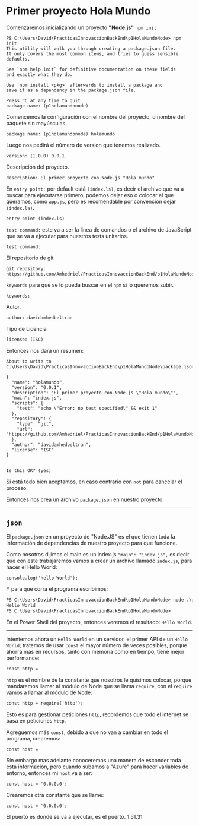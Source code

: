 # Primer proyecto Hola Mundo

Comenzaremos inicializando un proyecto **"Node.js"** `npm init`

~~~PS
PS C:\Users\David\PracticasInnovaccionBackEnd\p1HolaMundoNode> npm init 
This utility will walk you through creating a package.json file.
It only covers the most common items, and tries to guess sensible defaults.

See `npm help init` for definitive documentation on these fields
and exactly what they do.

Use `npm install <pkg>` afterwards to install a package and
save it as a dependency in the package.json file.

Press ^C at any time to quit.
package name: (p1holamundonode)
~~~

Comencemos la configuración con el nombre del proyecto, o nombre del paquete sin mayúsculas.

    package name: (p1holamundonode) holamundo

Luego nos pedirá el número de version que tenemos realizado.

    version: (1.0.0) 0.0.1

Descripción del proyecto.

    description: El primer proyecto con Node.js "Hola mundo"

En ``entry point:`` por default está `(index.ls)`, es decir el archivo que va a buscar para ejecutarse primero, podemos dejar eso o colocar el que queramos, como `app.js`, pero es recomendable por convención dejar `(index.ls)`.

    entry point (index.ls)

`test command:` este va a ser la linea de comandos o el archivo de JavaScript que se va a ejecutar para nuestros tests unitarios.

    test command:

El repositorio de git

    git repository: https://github.com/Amhedriel/PracticasInnovaccionBackEnd/p1HolaMundoNode.git

`keywords` para que se lo pueda buscar en el ``npm`` si lo queremos subir.

    keywords:

Autor.

    author: davidamhedbeltran

Tipo de Licencia

    license: (ISC)

Entonces nos dará un resumen:

~~~node
About to write to C:\Users\David\PracticasInnovaccionBackEnd\p1HolaMundoNode\package.json:

{
  "name": "holamundo",
  "version": "0.0.1",
  "description": "El primer proyecto con Node.js \"Hola mundo\"",
  "main": "index.js",
  "scripts": {
    "test": "echo \"Error: no test specified\" && exit 1"
  },
  "repository": {
    "type": "git",
    "url": "https://github.com/Amhedriel/PracticasInnovaccionBackEnd/p1HolaMundoNode.git" 
  },
  "author": "davidamhedbeltran",
  "license": "ISC"
}


Is this OK? (yes)
~~~

Si está todo bien aceptamos, en caso contrario con `not` para cancelar el proceso.

Entonces nos crea un archivo [`package.json`](/p1HolaMundoNode/package.json) en nuestro proyecto.

---

## **``json``**

El `package.json` en un proyecto de "Node.JS" es el que tienen toda la información de dependencias de nuestro proyecto para que funcione.

Como nosotros dijimos el main es un index.js `"main": "index.js",` es decir que con este trabajaremos vamos a crear un archivo llamado `index.js`, para hacer el Hello World:

    console.log('hello World');

Y para que corra el programa escribimos:

~~~ps
PS C:\Users\David\PracticasInnovaccionBackEnd\p1HolaMundoNode> node .\index.js
Hello World
PS C:\Users\David\PracticasInnovaccionBackEnd\p1HolaMundoNode> 
~~~

En el Power Shell del proyecto, entonces veremos el resultado: `Hello World`.

---

Intentemos ahora un `Hello World` en un servidor, el primer API de un `Hello World`; tratemos de usar `const` el mayor número de veces posibles, porque ahorra más en recursos, tanto con memoria como en tiempo, tiene mejor performance:

    const http = 

`http` es el nombre de la constante que nosotros le quisimos colocar, porque mandaremos llamar al módulo de Node que se llama `require`, con el `require` vamos a llamar al módulo de Node:

    const http = require('http');

Esto es para gestionar peticiones `http`, recordemos que todo el internet se basa en peticiones `http`.

Agreguemos más `const`, debido a que no van a cambiar en todo el programa, crearemos:

    const host =

Sin embargo mas adelante conoceremos una manera de esconder toda esta información, pero cuando subamos a "Azure" para  hacer variables de entorno, entonces mi ``host`` va a ser:

    const host = '0.0.0.0';

Crearemos otra constante que se llame:

    const host = '0.0.0.0';

El puerto es donde se va a ejecutar, es el puerto. 1.51.31